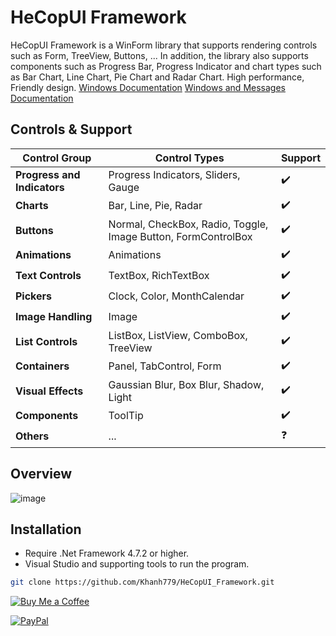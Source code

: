 # HeCopUI Framework
HeCopUI Framework is a WinForm library that supports rendering controls such as Form, TreeView, Buttons, ... 
In addition, the library also supports components such as Progress Bar, Progress Indicator and chart types such as Bar Chart, Line Chart, Pie Chart and Radar Chart.
High performance, Friendly design.
[Windows Documentation](https://learn.microsoft.com/en-us/windows/win32/winmsg/window-class-styles)
[Windows and Messages Documentation](https://learn.microsoft.com/en-us/windows/win32/winmsg/windowing)

## Controls & Support
| Control Group                     | Control Types                                                | Support |
|-----------------------------------|-------------------------------------------------------------|---------|
| **Progress and Indicators**       | Progress Indicators, Sliders, Gauge                         | ✔️      |
| **Charts**                        | Bar, Line, Pie, Radar                                       | ✔️      |
| **Buttons**                       | Normal, CheckBox, Radio, Toggle, Image Button, FormControlBox             | ✔️      |
| **Animations**                    | Animations                                                  | ✔️      |
| **Text Controls**                 | TextBox, RichTextBox                                        | ✔️      |
| **Pickers**                       | Clock, Color, MonthCalendar                                 | ✔️      |
| **Image Handling**                | Image                                                       | ✔️      |
| **List Controls**                 | ListBox, ListView, ComboBox, TreeView                       | ✔️      |
| **Containers**                    | Panel, TabControl, Form                                     | ✔️      |
| **Visual Effects**                | Gaussian Blur, Box Blur, Shadow, Light                      | ✔️      |
| **Components**                    | ToolTip                                                     | ✔️      |
| **Others**                        | ...                                                         | ❓      |


## Overview
![image](https://github.com/Khanh779/HeCopUI_Framework/blob/master/Screenshot/Record1.gif)

## Installation
- Require .Net Framework 4.7.2 or higher.
- Visual Studio and supporting tools to run the program.
```bash
git clone https://github.com/Khanh779/HeCopUI_Framework.git
```

[![Buy Me a Coffee](https://img.shields.io/badge/Buy%20Me%20a%20Coffee-FFDD00?style=for-the-badge&logo=buy-me-a-coffee&logoColor=black)](https://buymeacoffee.com/du122oo)

[![PayPal](https://img.shields.io/badge/PayPal-00457C?style=for-the-badge&logo=paypal&logoColor=white)](https://paypal.me/Khanhtran283)

